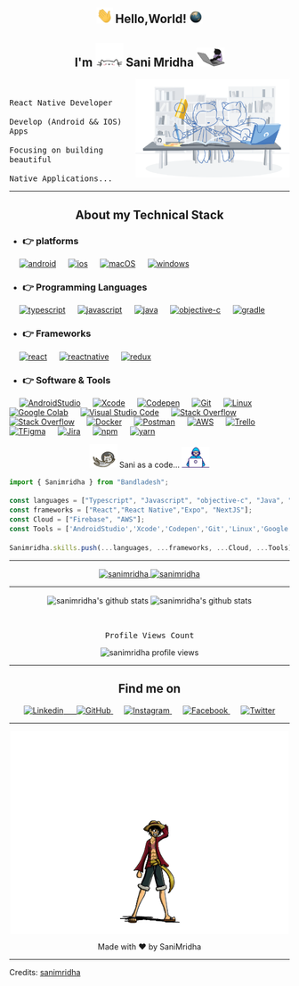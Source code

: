 <h2 align="center">
  <img alt="Hello" src="https://raw.githubusercontent.com/dev-akshat/archive/main/images/gifs/others/Hi.gif" width="29px"> 
  Hello,World!
  <img alt="Earth" src="https://raw.githubusercontent.com/dev-akshat/archive/main/images/gifs/others/earth.gif" width="24px"/>
</h2>

<h2 align="center">
    I'm
    <img alt="popup_cat" src="https://raw.githubusercontent.com/dev-akshat/archive/main/images/gifs/others/giphy.webp" width="50">
    Sani Mridha
    <img alt="dev_cat" src="https://raw.githubusercontent.com/dev-akshat/archive/main/images/gifs/others/dev_cat.gif" width="50"> 
</h2>

<img width="55%" align="right" alt="Bootcamp" src="https://raw.githubusercontent.com/dev-akshat/archive/main/images/svgs/full/workbench.svg"/>

<p align="left">
  <samp>
    <br><br>
    React Native Developer
    <br><br>
     Develop (Android && IOS) Apps
    <br><br>
    Focusing on building beautiful
    <br><br> 
  Native Applications...
  </samp>
</p>

<hr/>

<h2 align="center">About my Technical Stack</h2>

-  ### 👉 platforms
 
<p>
  &emsp; <a href="#"><img alt="android" src="https://img.shields.io/badge/android-0052CC?style=for-the-badge&logo=android&logoColor=30D880"></a>
  &emsp; <a href="#"><img alt="ios" src="https://img.shields.io/badge/ios-E5E4E2?style=for-the-badge&logo=ios&logoColor=skyblue"></a>
  &emsp; <a href="#"><img alt="macOS" src="https://img.shields.io/badge/macOS-0052CC?style=for-the-badge&logo=macOS&logoColor=black"></a>
  &emsp; <a href="#"><img alt="windows" src="https://img.shields.io/badge/windows-0052CC?style=for-the-badge&logo=windows&logoColor=blue"></a>
  
</p>

-  ### 👉 Programming Languages
<p>
  &emsp; <a href="#"><img alt="typescript" src="https://img.shields.io/badge/typescript-0052CC?style=for-the-badge&logo=typescript&logoColor=white"></a>
  &emsp; <a href="#"><img alt="javascript" src="https://img.shields.io/badge/javascript-FFD201?style=for-the-badge&logo=javascript&logoColor=black"></a>
  &emsp; <a href="#"><img alt="java" src="https://img.shields.io/badge/java-03637A?style=for-the-badge&logo=java&logoColor=red"></a>
  &emsp; <a href="#"><img alt="objective-c" src="https://img.shields.io/badge/objective-c-1977DD?style=for-the-badge&logo=objective-c&logoColor=white"></a>
  &emsp; <a href="#"><img alt="gradle" src="https://img.shields.io/badge/gradle-F7F7F7?style=for-the-badge&logo=gradle&logoColor=green"></a> 
</p>

-  ### 👉 Frameworks
 
<p>
  &emsp; <a href="#"><img alt="react" src="https://img.shields.io/badge/react-0052CC?style=for-the-badge&logo=react&logoColor=61DBFB"></a>
  &emsp; <a href="#"><img alt="reactnative" src="https://img.shields.io/badge/reactnative-0052CC?style=for-the-badge&logo=react&logoColor=61DBFB"></a>
  &emsp; <a href="#"><img alt="redux" src="https://img.shields.io/badge/redux-0052CC?style=for-the-badge&logo=redux&logoColor=61DBFB"></a>
  
</p>

-  ### 👉 Software & Tools
 
<p>
  &emsp; <a href="#"><img alt="AndroidStudio" src="https://img.shields.io/badge/AndroidStudio-0052CC?style=for-the-badge&logo=AndroidStudio&logoColor=white"></a>
    &emsp; <a href="#"><img alt="Xcode" src="https://img.shields.io/badge/Xcode-0052CC?style=for-the-badge&logo=Xcode&logoColor=white"></a>
  &emsp;
    <a href="#"><img alt="Codepen" src="https://img.shields.io/badge/Codepen-000000?style=for-the-badge&logo=codepen&logoColor=white"></a>
  &emsp;
    <a href="#"><img alt="Git" src="https://img.shields.io/badge/Git-F05032?style=for-the-badge&logo=git&logoColor=white"></a>
  &emsp;
    <a href="#"><img alt="Linux" src="https://img.shields.io/badge/Linux-FCC624?style=for-the-badge&logo=linux&logoColor=black"></a>
  &emsp;
    <a href="#"><img alt="Google Colab" src="https://img.shields.io/badge/Colab-F9AB00?style=for-the-badge&logo=googlecolab&color=525252"></a>
  &emsp;
    <a href="#"><img alt="Visual Studio Code" src="https://img.shields.io/badge/Visual_Studio_Code-0078D4?style=for-the-badge&logo=visual%20studio%20code&logoColor=white"></a>
  &emsp;
    <a href="#"><img alt="Stack Overflow" src="https://img.shields.io/badge/Stack_Overflow-FE7A16?style=for-the-badge&logo=stack-overflow&logoColor=white"></a>
&emsp;
    <a href="#"><img alt="Stack Overflow" src="https://img.shields.io/badge/manjaro-35BF5C?style=for-the-badge&logo=manjaro&logoColor=white"></a>
    &emsp;
    <a href="#"><img alt="Docker" src="https://img.shields.io/badge/Docker-2CA5E0?style=for-the-badge&logo=docker&logoColor=white"></a>
     &emsp;
    <a href="#"><img alt="Postman" src="https://img.shields.io/badge/Postman-FF6C37?style=for-the-badge&logo=Postman&logoColor=white"></a>
     &emsp;
    <a href="#"><img alt="AWS" src="https://img.shields.io/badge/Amazon_AWS-232F3E?style=for-the-badge&logo=amazon-aws&logoColor=white"></a>
    &emsp;
    <a href="#"><img alt="Trello" src="https://img.shields.io/badge/Trello-0052CC?style=for-the-badge&logo=trello&logoColor=white"></a>
    &emsp;
     <a href="#"><img alt="TFigma" src="https://img.shields.io/badge/Figma-F24E1E?style=for-the-badge&logo=figma&logoColor=white"></a>
    &emsp; <a href="#"><img alt="Jira" src="https://img.shields.io/badge/Jira-0052CC?style=for-the-badge&logo=Jira&logoColor=white"></a>
   &emsp; <a href="#"><img alt="npm" src="https://img.shields.io/badge/npm-C60000?style=for-the-badge&logo=npm&logoColor=white"></a>
     &emsp; <a href="#"><img alt="yarn" src="https://img.shields.io/badge/yarn-2188B6?style=for-the-badge&logo=yarn&logoColor=white"></a>
    
</p>





<p align="center">
  <img src="https://raw.githubusercontent.com/dev-akshat/archive/main/images/gifs/others/astro_cat.webp" width="50">
  Sani as a code... 
  <img src="https://raw.githubusercontent.com/dev-akshat/archive/main/images/gifs/others/dev_boy.gif" width="50">
</p>

```javascript
import { Sanimridha } from "Bandladesh";

const languages = ["Typescript", "Javascript", "objective-c", "Java", "C++","Gradle"];
const frameworks = ["React","React Native","Expo", "NextJS"];
const Cloud = ["Firebase", "AWS"];
const Tools = ['AndroidStudio','Xcode','Codepen','Git','Linux','Google Colab','Visual Studio Code','Stack Overflow','Stack Overflow','Docker','Postman','AWS','Trello','TFigma','Jira','npm','yarn'];

Sanimridha.skills.push(...languages, ...frameworks, ...Cloud, ...Tools);
```

<hr/>

<p align="center">
  <a href="https://github.com/sanimridha/Nectar-Expo">
    <img align="center" alt="sanimridha" src="https://github-readme-stats.vercel.app/api/pin/?username=sanimridha&repo=Nectar-Expo" />
  </a>
  <a href="https://github.com/sanimridha/Food-Delivery-App">
    <img align="center" alt="sanimridha" src="https://github-readme-stats.vercel.app/api/pin/?username=sanimridha&repo=Food-Delivery-App" />
  </a>
</p>

<hr/>

<p align="center">
  <img align="center" alt="sanimridha's github stats" src="https://github-readme-stats-anuraghazra1.vercel.app/api?username=sanimridha&show_icons=true&include_all_commits=true&bg_color=30,434343,000000&title_color=fe428e&text_color=f1f1eb"  />
  <img align="center" alt="sanimridha's github stats" src="https://github-readme-stats-anuraghazra1.vercel.app/api/top-langs/?username=sanimridha&layout=compact&langs_count=10&hide=html,css&bg_color=30,000000,434343&title_color=fe428e&text_color=f1f1eb" />
</p>

<br/>

<p align="center"> 
  <samp>
    Profile Views Count
  </samp>
</p>

<p align="center"> 
  <img src="https://profile-counter.glitch.me/sanimridha/count.svg" alt="sanimridha profile views" /> 
</p>

<hr/>

<h2 align="center">Find me on</h2>

<p align="center">

  <a href="https://www.linkedin.com/in/sanimridha">
    <img  alt="Linkedin" width="22px" src="https://image.flaticon.com/icons/png/512/174/174857.png"/>
  &nbsp&nbsp&nbsp&nbsp
  <a href="https://github.com/sanimridha">
    <img alt="GitHub" width="22px" src="https://image.flaticon.com/icons/png/512/25/25657.png"/>
  </a>
  &nbsp&nbsp&nbsp&nbsp
  <a href="https://www.instagram.com/sanimridha/">
    <img  alt="Instagram" width="22px" src="https://image.flaticon.com/icons/png/512/2111/2111463.png"/>
  </a>
  &nbsp&nbsp&nbsp&nbsp
  <a href="https://www.facebook.com/devsanimridha/">
    <img alt="Facebook" width="22px" src="https://image.flaticon.com/icons/png/512/733/733547.png"/>
  </a>
  &nbsp&nbsp&nbsp&nbsp
  <a href="https://twitter.com/sanimridha">
    <img alt="Twitter" width="22px" src="https://image.flaticon.com/icons/png/512/145/145812.png"/>
  </a>

</p>

<hr/>

<p align="center">
  <img align="center" alt="OnePiece_Luffy" src="https://raw.githubusercontent.com/dev-akshat/archive/main/images/gifs/anime/luffy.gif"/>
</p>

<p align="center">
  Made with ❤️ by SaniMridha
</p>

-----
Credits: [sanimridha](https://github.com/sanimridha)
